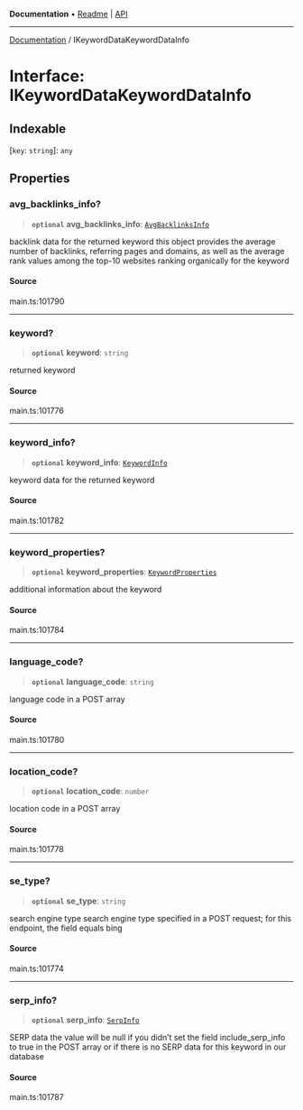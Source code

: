 **Documentation** • [Readme](../README.md) \| [API](../globals.md)

***

[Documentation](../README.md) / IKeywordDataKeywordDataInfo

# Interface: IKeywordDataKeywordDataInfo

## Indexable

 \[`key`: `string`\]: `any`

## Properties

### avg\_backlinks\_info?

> **`optional`** **avg\_backlinks\_info**: [`AvgBacklinksInfo`](../classes/AvgBacklinksInfo.md)

backlink data for the returned keyword
this object provides the average number of backlinks, referring pages and domains, as well as the average rank values among the top-10 websites ranking organically for the keyword

#### Source

main.ts:101790

***

### keyword?

> **`optional`** **keyword**: `string`

returned keyword

#### Source

main.ts:101776

***

### keyword\_info?

> **`optional`** **keyword\_info**: [`KeywordInfo`](../classes/KeywordInfo.md)

keyword data for the returned keyword

#### Source

main.ts:101782

***

### keyword\_properties?

> **`optional`** **keyword\_properties**: [`KeywordProperties`](../classes/KeywordProperties.md)

additional information about the keyword

#### Source

main.ts:101784

***

### language\_code?

> **`optional`** **language\_code**: `string`

language code in a POST array

#### Source

main.ts:101780

***

### location\_code?

> **`optional`** **location\_code**: `number`

location code in a POST array

#### Source

main.ts:101778

***

### se\_type?

> **`optional`** **se\_type**: `string`

search engine type
search engine type specified in a POST request;
for this endpoint, the field equals bing

#### Source

main.ts:101774

***

### serp\_info?

> **`optional`** **serp\_info**: [`SerpInfo`](../classes/SerpInfo.md)

SERP data
the value will be null if you didn’t set the field include_serp_info to true in the POST array or if there is no SERP data for this keyword in our database

#### Source

main.ts:101787
